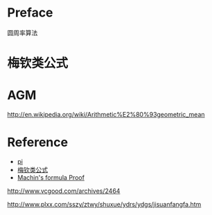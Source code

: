 # Preface
圆周率算法

# 梅钦类公式

# AGM
http://en.wikipedia.org/wiki/Arithmetic%E2%80%93geometric_mean


# Reference
- [pi]
- [梅钦类公式]
- [Machin's formula Proof]

[梅钦类公式]: http://zh.wikipedia.org/wiki/%E6%A2%85%E6%AC%BD%E9%A1%9E%E5%85%AC%E5%BC%8F#equation_2
[Machin's formula Proof]: http://milan.milanovic.org/math/english/pi/machin.html
[pi]: http://bellard.org/pi/


http://www.vcgood.com/archives/2464

http://www.plxx.com/sszy/ztwy/shuxue/ydrs/ydgs/jisuanfangfa.htm

